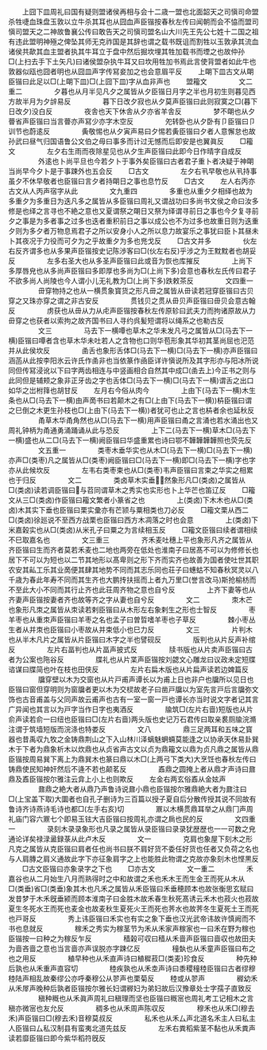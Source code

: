 <!-- { "loadSidebar": true } -->
　　上囧下皿周礼曰国有疑则盟诸侯再相与会十二歳一盟也北面韶天之司愼司命盟杀牲啑血珠盘玉敦以立牛杀其耳也从囧血声臣锴按春秋左传曰闻朝而会不恊而盟司愼司盟天之二神故鲁襄公传曰敢告天之司愼司盟名山大川先王先公七姓十二国之祖有违此盟明神殛之俾坠其师无克祚国是其辞也谓之载书既诅而割牲以玉敦承其流血诸侯共歃其血主盟者执其牛耳立于盘中然后掘坎埋其牲加载书而堙之也故仲孙□(上扫去手下土矢凡)曰诸侯盟杂执牛耳又曰坎用牲加书焉此言使背盟者如此牛也敦器似瓯也囧者明也从囧皿声字传冩妾加之也会意眉平反
　　上朙下皿古文从朙臣锴曰此足以□(上朙下皿)□(上囧下皿)字从血非声也
　　盟籕文
　　
　　文二重二
　　
　　夕暮也从月半见凡夕之属皆从夕臣锴日月字之半也月初生则暮见西方故半月为夕辝易反
　　
　　暮下日改夕寂也从夕莫声臣锴曰此则寂寞之□(暮下日改夕)没白反
　　
　　夜舎也天下休舎从夕亦省羊舎反
　　
　　梦不朙也从夕瞢省声臣锴曰当言瞢亦声冩少亦字木空反
　　
　　夗转卧也从夕卧有卩臣锴曰卩训节也蔚逺反
　　
　　夤敬惕也从夕寅声易曰夕惕若夤臣锴曰夕者人意懈怠也故孙武曰昼气归国语鲁公文伯之毋曰事多而计过无憾而后即安是也翼眞反
　　□籕文
　　
　　左夕右生雨而夜除星见也从夕生声臣锴曰此即今日作晴字自成反
　　
　　外逺也卜尚平旦也今若夕卜于事外矣臣锴曰古者君子重卜者决疑于神朙当尚早今夕卜是于事踈外也五会反
　　□古文
　　
　　左夕右丮早敬也从丮持事虽夕不休早敬者也臣锴曰言夕者持朙日之事也息竹反
　　□古文
　　左人右丙亦古文从人丙声宿字从此
　　
　　文九重四
　　
　　多重也从重夕夕相绎也故为多重夕为多重日为迭凡多之属皆从多臣锴曰周礼又谓战功曰多尚书文侯之命曰汝多修是也绎之言寻也不絶之意也又夏谓祭之朙日又祭为绎谓寻前日之事也今夕复寻前夕之事是为多者事之过多也迭者重积前日之事以成公也不为过多也故重日则为迭重夕则为多夕者万物息焉君子之所以安身小人之所以息力故宴乐之事犹曰臣卜其昼未卜其夜况于力役而可夕为之乎故重夕为多也兠戈反
　　□古文并多
　　
　　伙左右反齐谓多也从多果声臣锴按史记陈渉客曰□(伙左右反)乎涉之为王黕黕者也胡妥反
　　
　　左多右圣大也从多圣声臣锴曰此或音为恢也库摧反
　　
　　上尚下多厚唇皃也从多尚声臣锴曰多即厚也多尚为□(上尚下多)会意也春秋左氏传曰君子不欲多尚人尚陵也今人谓小儿无礼教为□(上尚下多)跌敕茶反
　　
　　文四重一
　　
　　毌穿物持之也从一横贯象寳货之形凡毌之属皆从毌读若冠穿臣锴曰古贝穿之又珠亦穿之谓之非古安反
　　
　　贯钱贝之贯从毌贝声臣锴曰毌贝会意古翰反
　　
　　虏获也从毌从力从虍声臣锴按春秋左传原轸曰武夫力而拘诸原故从力毌穿之也获者以索拘之故齐国书曰人寻约呉髪短谓将以绳系之也勒古反
　　
　　文三
　　
　　马去下一横嘾也草木之华未发凡弓之属皆从□(马去下一横)臣锴曰嘾者含也草木华未吐若人之含物也口则华苞形象其华初其茎尚屈也汜范并从此侯坎反
　　
　　圅舌也象形舌体□(马去下一横)□(马去下一横)亦声臣锴曰涵菡从此按李阳氷云许氏作圅非也当依篆作凾臣详许愼说所及其字形亦与阳冰所说同但传冩浸讹以下曰字两齿相连与中竖画相合自然其中成□(圅去上)今正书之则与此同但是辅颊之象非正牙齿之字也舌体□(马去下一横)□(马去下一横)谓舌之出口如华之岀柎箨也胡甘反
　　左月右今俗从肉今
　　
　　上由下(马去下一横)木生条也从□(马去下一横)由声啇书曰若颠木之有□(上由下(马去下一横))枿臣锴曰谓之巳倒之木更生孙枝也□(上由下(马去下一横))者犹可也止之言也枿者余也延秋反
　　
　　甬草木华甬角然也从□(马去下一横)用声臣锴曰甬之言涌也若水涌出也又周礼钟柄为甬通勇涌踊诵从此与恐反
　　
　　上下二(马去下一横)草木□(马去下一横)盛也从二□(马去下一横)阙臣锴曰华盛重累也诗曰鄂不韡韡韡韡照也荧先反
　　
　　文五重一
　　
　　类枣木垂华实也从木□(马去下一横)□(马去下一横)亦声□(类枣)凡之属皆从□(类枣)阙臣锴曰□(马去下一横)即□(马去下一横)字也字亦从此候坎反
　　
　　左韦右类枣束也从□(类枣)韦声臣锴曰言束之华实之相累也于归反
　　
　　文二
　　
　　类卤草木实垂然象形凡□(类卤)之属皆从□(类卤)读若调臣锴曰与苕同谓草木之秀实也实形也卜上华芒也笛辽反
　　□籕文从三□(类卤)作臣锴曰籕文繁者小篆省之也
　　
　　上(类卤)下木木也从□(类卤)木其实下垂也臣锴曰栗实彚亦有芒颕与粟相类也刀必反
　　□籕文栗从西二□(类卤)徐廵说不至西方战栗也臣锴曰西方木凋落之时也会意
　　
　　上(类卤)下米嘉榖实也从□(类卤)从米孔子曰粟之为言续相玉反
　　□籕文臣锴曰续者谓相续不巳取嘉名也
　　
　　文三重三
　　
　　齐禾麦吐穗上平也象形凡齐之属皆从齐臣锴曰生而齐者莫若禾麦也二地也两旁在低处也淮南子曰居髙不可以为修修长也居下不可以为短也以二节其地形以髙卑则之形下齐而实齐也故善为国者使吐世其职农安其畆工乐其业啇便其肆其地势不同而其志乐同也荘子曰蟪蛄不知春秋冥灵以八千歳为春此年寿不同而其生齐也大鹏抟扶摇而上者九万里□(誉言改马)斯抢榆枋而不至此大小不同而其行止齐也此荘周齐物之意也自兮反
　　
　　上齐下妻等也从齐妻声臣锴按妻者齐也故等齐之字从妻也自兮反
　　
　　文二
　　
　　朿木芒也象形凡朿之属皆从朿读若剌臣锴曰从木形左右象剌生之形也士智反
　　
　　枣羊枣也从重朿声臣锴曰羊枣之名也孟子曰曽晢嗜羊枣也子草反
　　
　　棘小枣丛生者从并朿也臣锴曰小枣故从并束低小也巳力反
　　
　　文三
　　
　　片判木也从半木凡片之属皆从片臣锴曰木字之半也譬砚反
　　
　　版判也从片反声补绾反
　　
　　左片右畐判也从片畐声披式反
　　
　　牍书版也从片卖声臣锴曰古者为公案也陁谷反
　　
　　牒礼也从片枼声臣锴按刘勰文心雕龙曰议政未定短牒谘谋曰牒简也叶在枝也田侠反
　　
　　左片右扁木版也从片扁声读若边婢篇反
　　
　　牖穿壁以木为交窗也从片戸甫声谭长以为甫上日也非户也牖所以见日也臣锴曰窗但穿明则为窗牖者更以木为交棂故老子曰凿戸牖以为室先言戸后言牖弥文饰也古音甫盖与父同声故云甫声也古有一室一窗一戸也谭长亦当时说文字者记其言广异闻也其言以为戸字当作日字也夷酒反
　　
　　牏筑□(左片右啬)短版也从片俞声读若俞一曰纽也臣锴曰□(左片右啬)两头版也史记万石君传曰取亲裠厕牏浣滫注谓于筑墙短版而浣涤也特娄反
　　
　　文八
　　
　　鼎三足两耳和五味之寳器也昔禹収九牧之金铸鼎荆山之下入山林川泽螭魅蛧蜽莫能逢之以协承天休易卦巽木于下者为鼎象析木以炊鼎也从贞省声古文以贞为鼎籕文以鼎为贞凡鼎之属皆从鼎臣锴按周易巽下离上为鼎巽木也篆曰鼎以木□(上两弓下类大)大烹饪也春秋左传曰铸鼎使民知神奸然后不逄不若也颠茗反
　　
　　鼒鼎之圆掩上者从鼎才声诗曰鼐鼎及鼒臣锴按尔雅注云弇上小上也则欺反
　　左金右两玄俗鼒从金妶声
　　
　　鼐鼎之絶大者从鼎乃声鲁诗说鼐小鼎也臣锴按尔雅鼎絶大者为鼐注曰□(上宝盖下取)大圜者也自孔子删诗为三百篇以授子夏自后分散传授其说不同故有鲁诗齐诗燕诗毛诗也都□(左手右亥)切
　　
　　鼏以木横贯鼎耳举之从鼎冂声周礼庙门容六鼏七个即易玉铉大吉臣锴曰按周礼亦谓之扄也民的反
　　
　　文四重一
　　
　　录刻木录录象形也凡录之属皆从录臣锴曰录录犹歴歴也一一可数之皃通论详矣禄渌盝録菉从此卢木反
　　
　　文一
　　
　　克肩也象屋下刻木之形凡克之属皆从克臣锴曰肩者任也尚书曰朕不肩好货不委任好货也任者又负荷之名也与人肩膞之肩义通故此字下亦征象肩字之上也能胜此物谓之克故亦象刻木也悭黒反
　　□古文臣锴曰亦象录字之下也
　　□亦古文
　　
　　文一重二
　　
　　禾嘉谷也从二月始生八月而熟得时之中和故谓之禾也禾木王而生金王而死从木从□(类垂)省□(类垂)象其木也凡禾之属皆从禾臣锴曰禾垂穂顾本也故张衡思玄赋曰发昔梦于木禾旣垂颍而顾本淮南子曰金胜木故禾春生秋死髙诱云禾木也菽火也菽故夏生冬死水王而死也麦金也故麦秋生夏死火王而死也荠水也故荠冬生夏死土王而死也戸哥反
　　
　　秀上讳臣锴曰禾实也有实之象下垂也汉光武帝讳故许慎阙而不书也息就反
　　
　　稼禾之秀实为稼茎节为禾从禾家声稼家也一曰禾在野为稼也臣锴按一曰种之为稼反乍反
　　
　　穑榖可収曰穑从禾啬声臣锴曰啬収也故田夫为啬吝啬之意也当言啬亦声误脱亦字踈亿反
　　
　　穜埶也从禾童声臣锴曰布之也之用反
　　
　　稙早种也从禾直声诗曰稙穉菽□(类麦)珍食反
　　
　　种先种后孰也从禾重声直容切
　　
　　稑疾孰也从禾坴声诗曰黍稷穜稑臣锴曰古者缪穆稑陆声相乱故秦缪公亦呼秦穆公从翏声也栗菊反
　　稑或从翏声
　　
　　稺幼禾从禾屖声晚种后孰者臣锴按尔雅长妇谓稺妇为弟妇故后汉豫章处士字孺子直致反
　　
　　稹种穊也从禾眞声周礼曰稹理而坚也臣锴曰穊宻也周礼考工记相木之言稹亦微宻也友允反
　　
　　稠多也从禾周声陈収反
　　
　　穆禾也从禾□(穆去禾)声臣锴曰□(穆去禾)音穆莫叔反
　　
　　私禾也从禾厶声北道名禾主人曰私主人臣锴曰厶私汉制县有蛮夷北道先兹反
　　
　　左禾右粪稻紫茎不黏也从禾粪声读若靡臣锴曰即今紫华稻符旣反
　　
